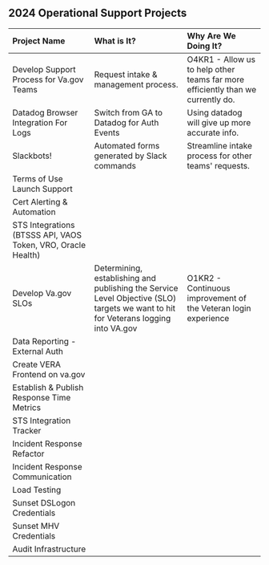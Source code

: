 ## 2024 Operational Support Projects

| Project Name          | What is It?       | Why Are We Doing It? |
| :------------- |:------------- | :----- |
| Develop Support Process for Va.gov Teams | Request intake & management process. | O4KR1 - Allow us to help other teams far more efficiently than we currently do. |
| Datadog Browser Integration For Logs| Switch from GA to Datadog for Auth Events | Using datadog will give up more accurate info. |
| Slackbots! | Automated forms generated by Slack commands  | Streamline intake process for other teams' requests.|
| Terms of Use Launch Support | | |
| Cert Alerting & Automation  | | |
| STS Integrations (BTSSS API, VAOS Token, VRO, Oracle Health)|  | |
| Develop Va.gov SLOs | Determining, establishing and publishing the Service Level Objective (SLO) targets we want to hit for Veterans logging into VA.gov |O1KR2 - Continuous improvement of the Veteran login experience |
| Data Reporting - External Auth | | |
| Create VERA Frontend on va.gov | | |
| Establish & Publish Response Time Metrics | | |
| STS Integration Tracker | | |
| Incident Response Refactor| | |
| Incident Response Communication | | |
| Load Testing | | |
| Sunset DSLogon Credentials | | |
| Sunset MHV Credentials| | |
| Audit Infrastructure | | |
